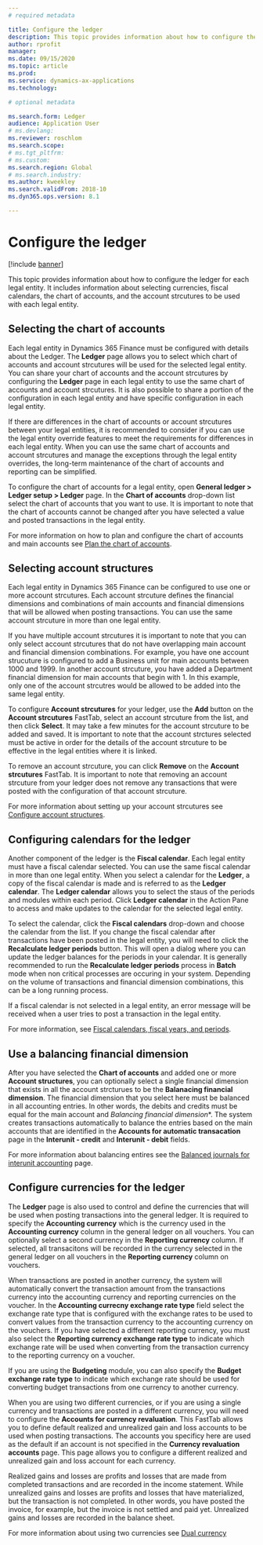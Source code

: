 ```yaml
---
# required metadata

title: Configure the ledger
description: This topic provides information about how to configure the ledger for each legal entity. It includes information about selecting currencies, fiscal calendars, the chart of accounts, and the account strcutures to be used with each legal entity.
author: rprofit
manager: 
ms.date: 09/15/2020
ms.topic: article
ms.prod: 
ms.service: dynamics-ax-applications
ms.technology: 

# optional metadata

ms.search.form: Ledger
audience: Application User
# ms.devlang: 
ms.reviewer: roschlom
ms.search.scope: 
# ms.tgt_pltfrm: 
# ms.custom:
ms.search.region: Global
# ms.search.industry: 
ms.author: kweekley
ms.search.validFrom: 2018-10
ms.dyn365.ops.version: 8.1

---
```


# Configure the ledger

[!include [banner](../includes/banner.md)]

This topic provides information about how to configure the ledger for each legal entity. It includes information about selecting currencies, fiscal calendars, the chart of accounts, and the account strcutures to be used with each legal entity.

## Selecting the chart of accounts
Each legal entity in Dynamics 365 Finance must be configured with details about the Ledger. The **Ledger** page allows you to select which chart of accounts and account strcutures will be used for the selected legal entity. You can share your chart of accounts and the account strcutures by configuring the **Ledger** page in each legal entity to use the same chart of accounts and account strcutures. It is also possible to share a portion of the configuration in each legal entity and have specific configuration in each legal entity. 

If there are differences in the chart of accounts or account strcutures between your legal entities, it is recommended to consider if you can use the legal entity override features to meet the requirements for differences in each legal entity. When you can use the same chart of accounts and account strcutures and manage the exceptions through the legal entity overrides, the long-term maintenance of the chart of accounts and reporting can be simplified. 

To configure the chart of accounts for a legal entity, open **General ledger > Ledger setup > Ledger** page. In the **Chart of accounts** drop-down list select the chart of accounts that you want to use. It is important to note that the chart of accounts cannot be changed after you have selected a value and posted transactions in the legal entity. 

For more information on how to plan and configure the chart of accounts and main accounts see [Plan the chart of accounts](plan-chart-of-accounts.md).

## Selecting account structures
Each legal entity in Dynamics 365 Finance can be configured to use one or more account strcutures. Each account strcuture defines the financial dimensions and combinations of main accounts and financial dimensions that will be allowed when posting transactions. You can use the same account strcuture in more than one legal entity. 

If you have multiple account strcutures it is important to note that you can only select account strcutures that do not have overlapping main account and financial dimension combinations. For example, you have one account strucuture is configured to add a Business unit for main accounts between 1000 and 1999. In another account strcuture, you have added a Department financial dimension for main accounts that begin with 1. In this example, only one of the account strcutres would be allowed to be added into the same legal entity.

To configure **Account strcutures** for your ledger, use the **Add** button on the **Account strcutures** FastTab, select an account strcuture from the list, and then click **Select**. It may take a few minutes for the account strcuture to be added and saved. It is important to note that the account strctures selected must be active in order for the details of the account strcuture to be effective in the legal entities where it is linked.

To remove an account strcuture, you can click **Remove** on the **Account strcutures** FastTab. It is important to note that removing an account strcuture from your ledger does not remove any transactions that were posted with the configuration of that account strcuture. 

For more information about setting up your account strcutures see [Configure account structures](configure-account-strcutures.md).

## Configuring calendars for the ledger
Another component of the ledger is the **Fiscal calendar**. Each legal entity must have a fiscal calendar selected. You can use the same fiscal calendar in more than one legal entity. When you select a calendar for the **Ledger**, a copy of the fiscal calendar is made and is referred to as the **Ledger calendar**. The **Ledger calendar** allows you to select the staus of the periods and modules within each period. Click **Ledger calendar** in the Action Pane to access and make updates to the calendar for the selected legal entity.

To select the calendar, click the **Fiscal calendars** drop-down and choose the calendar from the list. If you change the fiscal calendar after transactions have been posted in the legal entity, you will need to click the **Recalculate ledger periods** button. This will open a dialog where you can update the ledger balances for the periods in your calendar. It is generally recommended to run the **Recalculate ledger periods** process in **Batch** mode when non critical processes are occuring in your system. Depending on the volume of transactions and financial dimension combinations, this can be a long running process. 

If a fiscal calendar is not selected in a legal entity, an error message will be received when a user tries to post a transaction in the legal entity. 

For more information, see [Fiscal calendars, fiscal years, and periods](fiscal-calendars-fiscal-years-periods.md).

## Use a balancing financial dimension
After you have selected the **Chart of accounts** and added one or more **Account structures**, you can optionally select a single financial dimension that exists in all the account strcturues to be the **Balanacing financial dimension**. The financial dimension that you select here must be balanced in all accounting entries. In other words, the debits and credits must be equal for the main account and *Balancing financial dimension**. The system creates transactions automatically to balance the entries based on the main accounts that are identified in the **Accounts for automatic transacation** page in the **Interunit - credit** and **Interunit - debit** fields.

For more information about balancing entires see the [Balanced journals for interunit accounting](example-balanced-journals-interunit-accounting.md) page. 

## Configure currencies for the ledger
The **Ledger** page is also used to control and define the currencies that will be used when posting transactions into the general ledger. It is required to specify the **Accounting currency** which is the currency used in the **Accounting currency** column in the general ledger on all vouchers. You can optionally select a second currency in the **Reporting currency** column. If selected, all transacitons will be recorded in the currency selected in the general ledger on all vouchers in the **Reporting currency** column on vouchers. 

When transactions are posted in another currency, the system will automatically convert the transaction amount from the transactions currency into the accounting currency and reporting currencies on the voucher. In the **Accounting currecny exchange rate type** field select the exchange rate type that is configured with the exchange rates to be used to convert values from the transaction currency to the accounting currency on the vouchers. If you have selected a different reporting currency, you must also select the **Reporting currency exchange rate type** to indicate which exchange rate will be used when converting from the transaction currency to the reporting currency on a voucher. 

If you are using the **Budgeting** module, you can also specify the **Budget exchange rate type** to indicate which exchange rate should be used for converting budget transactions from one currency to another currency. 

When you are using two different currencies, or if you are using a single currency and transactions are posted in a different currency, you will need to configure the **Accounts for currency revaluation**. This FastTab allows you to define default realized and unrealized gain and loss accounts to be used when posting transactions. The accounts you specificy here are used as the default if an account is not specified in the **Currency revaluation accounts** page. This page allows you to configure a different realized and unrealized gain and loss account for each currency. 

Realized gains and losses are profits and losses that are made from completed transactions and are recorded in the income statement. While unrealized gains and losses are profits and losses that have materialized, but the transaction is not completed. In other words, you have posted the invoice, for example, but the invoice is not settled and paid yet. Unrealized gains and losses are recorded in the balance sheet. 

For more information about using two currencies see [Dual currency](dual-currency.md)



